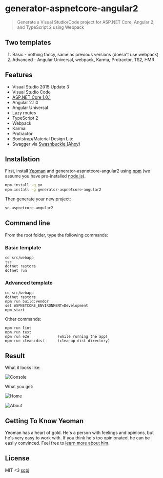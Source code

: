 # generator-aspnetcore-angular2
> Generate a Visual Studio/Code project for ASP.NET Core, Angular 2, and TypeScript 2 using Webpack

## Two templates
1. Basic - nothing fancy, same as previous versions (doesn't use webpack)
2. Advanced - Angular Universal, webpack, Karma, Protractor, TS2, HMR

## Features
* Visual Studio 2015 Update 3
* Visual Studio Code
* [ASP.NET Core 1.0.1](https://www.microsoft.com/net/core)
* Angular 2.1.0
* Angular Universal
* Lazy routes
* TypeScript 2
* Webpack
* Karma
* Protractor
* Bootstrap/Material Design Lite
* Swagger via [Swashbuckle (Ahoy)](https://github.com/domaindrivendev/Ahoy)


## Installation

First, install [Yeoman](http://yeoman.io) and generator-aspnetcore-angular2 using [npm](https://www.npmjs.com/) (we assume you have pre-installed [node.js](https://nodejs.org/)).

```bash
npm install -g yo
npm install -g generator-aspnetcore-angular2
```

Then generate your new project:

```bash
yo aspnetcore-angular2
```

## Command line

From the root folder, type the following commands:

### Basic template
```
cd src/webapp
tsc
dotnet restore
dotnet run
```

### Advanced template

```
cd src/webapp
dotnet restore
npm run build:vendor
set ASPNETCORE_ENVIRONMENT=Development
npm start
```

Other commands:

```
npm run lint
npm run test
npm run e2e             (while running the app)
npm run clean:dist      (cleanup dist directory)
```

## Result

What it looks like:

![Console](https://raw.githubusercontent.com/sgbj/generator-aspnetcore-angular2/master/screenshots/console.png)

What you get:

![Home](https://raw.githubusercontent.com/sgbj/generator-aspnetcore-angular2/master/screenshots/home.png)

![About](https://raw.githubusercontent.com/sgbj/generator-aspnetcore-angular2/master/screenshots/about.png)

## Getting To Know Yeoman

Yeoman has a heart of gold. He&#39;s a person with feelings and opinions, but he&#39;s very easy to work with. If you think he&#39;s too opinionated, he can be easily convinced. Feel free to [learn more about him](http://yeoman.io/).

## License

MIT <3 [sgbj](https://github.com/sgbj)
